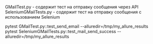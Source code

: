 GMailTest.py - содержит тест на отправку сообщения через API
SeleniumGMailTests.py - содержит тест на отправку сообщения с использованием Selenium

pytest GMailTest.py::test_send_email --alluredir=/tmp/my_allure_results
pytest SeleniumGMailTests.py::test_mail_send_success --alluredir=/tmp/my_allure_results